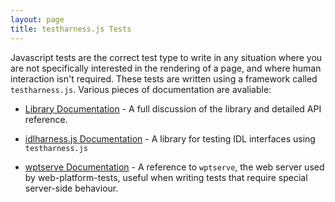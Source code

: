 ```yaml
---
layout: page
title: testharness.js Tests
---
```


Javascript tests are the correct test type to write in any situation
where you are not specifically interested in the rendering of a page,
and where human interaction isn't required. These tests are written
using a framework called `testharness.js`. Various pieces of
documentation are avaliable:

<!--  * [Tutorial](testharness-tutorial.html) - An introduction to
     `testharness.js` for new users -->

  * [Library Documentation](testharness-api) - A full
     discussion of the library and detailed API reference.

  * [idlharness.js Documentation](idlharness) - A library for
     testing IDL interfaces using `testharness.js`

  * [wptserve Documentation](http://wptserve.readthedocs.org) - A reference to
     `wptserve`, the web server used by web-platform-tests, useful
     when writing tests that require special server-side behaviour.
